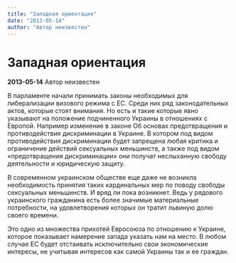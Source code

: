 ```yaml
---
title: "Западная ориентация"
date: "2013-05-14"
author: "Автор неизвестен"
---
```


# Западная ориентация

**2013-05-14** Автор неизвестен

В парламенте начали принимать законы необходимых для либерализации визового режима с ЕС. Среди них ряд законодательных актов, которые стоят внимания. Но есть и такие которые явно указывают на положение подчиненного Украины в отношениях с Европой. Например изменение в законе Об основах предотвращения и противодействия дискриминации в Украине. В котором под видом противодействия дискриминации будет запрещена любая критика и ограничение действий сексуальных меньшинств, а также под видом «предотвращения дискриминации» они получат неслыханную свободу деятельности и юридическую защиту.

В современном украинском обществе еще даже не возникла необходимость принятия таких кардинальных мер по поводу свободы сексуальных меньшинств. И вряд ли пока возникнет. Ведь у рядового украинского гражданина есть более значимые материальные потребности, на удовлетворения которых он тратит львиную долю своего времени.

Это одно из множества прихотей Евросоюза по отношению к Украине, которое показывает намерение запада указать нам на место. В любом случае ЕС будет отстаивать исключительно свои экономические интересы, не учитывая интересов как самой Украины так и ее граждан.